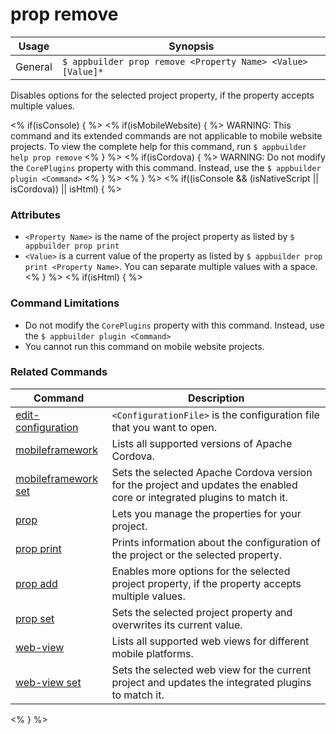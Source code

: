 prop remove
==========

Usage | Synopsis
------|-------
General | `$ appbuilder prop remove <Property Name> <Value> [Value]*`

Disables options for the selected project property, if the property accepts multiple values.

<% if(isConsole) { %>
<% if(isMobileWebsite) { %>
WARNING: This command and its extended commands are not applicable to mobile website projects. To view the complete help for this command, run `$ appbuilder help prop remove`
<% } %> 
<% if(isCordova) { %>
WARNING: Do not modify the `CorePlugins` property with this command. Instead, use the `$ appbuilder plugin <Command>`
<% } %> 
<% } %>
<% if((isConsole && (isNativeScript || isCordova)) || isHtml) { %>
### Attributes
* `<Property Name>` is the name of the project property as listed by `$ appbuilder prop print`
* `<Value>` is a current value of the property as listed by `$ appbuilder prop print <Property Name>`. You can separate multiple values with a space.
<% } %> 
<% if(isHtml) { %> 
### Command Limitations

* Do not modify the `CorePlugins` property with this command. Instead, use the `$ appbuilder plugin <Command>`
* You cannot run this command on mobile website projects.

### Related Commands

Command | Description
----------|----------
[edit-configuration](edit-configuration.html) | `<ConfigurationFile>` is the configuration file that you want to open.
[mobileframework](mobileframework.html) | Lists all supported versions of Apache Cordova.
[mobileframework set](mobileframework-set.html) | Sets the selected Apache Cordova version for the project and updates the enabled core or integrated plugins to match it.
[prop](prop.html) | Lets you manage the properties for your project.
[prop print](prop-print.html) | Prints information about the configuration of the project or the selected property.
[prop add](prop-add.html) | Enables more options for the selected project property, if the property accepts multiple values.
[prop set](prop-set.html) | Sets the selected project property and overwrites its current value.
[web-view](web-view.html) | Lists all supported web views for different mobile platforms.
[web-view set](web-view-set.html) | Sets the selected web view for the current project and updates the integrated plugins to match it.
<% } %>